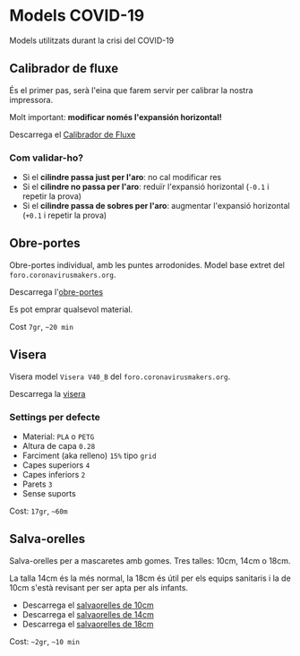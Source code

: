 # Models COVID-19

Models utilitzats durant la crisi del COVID-19

## Calibrador de fluxe
És el primer pas, serà l'eina que farem servir per calibrar la nostra impressora.

Molt important: **modificar només l'expansión horizontal!**

Descarrega el [Calibrador de Fluxe](Test_Calibracio.stl)

### Com validar-ho?
- Si el **cilindre passa just per l'aro**: no cal modificar res
- Si el **cilindre no passa per l'aro**: reduïr l'expansió horizontal (`-0.1` i repetir la prova)
- Si el **cilindre passa de sobres per l'aro**: augmentar l'expansió horizontal (`+0.1` i repetir la prova)


## Obre-portes

Obre-portes individual, amb les puntes arrodonides. Model base extret del `foro.coronavirusmakers.org`.

Descarrega l'[obre-portes](SavegrabberV2_A.stl)

Es pot emprar qualsevol material.

Cost `7gr`, `~20 min`


## Visera

Visera model `Visera V40_B` del `foro.coronavirusmakers.org`.

Descarrega la [visera](Visera_V40B.stl)

### Settings per defecte

- Material: `PLA` o `PETG`
- Altura de capa `0.28`
- Farciment (aka relleno) `15%` tipo `grid`
- Capes superiors `4`
- Capes inferiors `2`
- Parets `3`
- Sense suports

Cost: `17gr`, `~60m`


## Salva-orelles

Salva-orelles per a mascaretes amb gomes. Tres talles: 10cm, 14cm o 18cm.

La talla 14cm és la més normal, la 18cm és útil per els equips sanitaris i la de 10cm s'està revisant per ser apta per als infants.

- Descarrega el [salvaorelles de 10cm](SALVAORELLES_10.stl)
- Descarrega el [salvaorelles de 14cm](SALVAORELLES_14.stl)
- Descarrega el [salvaorelles de 18cm](SALVAORELLES_18.stl)

Cost: `~2gr`, `~10 min`
